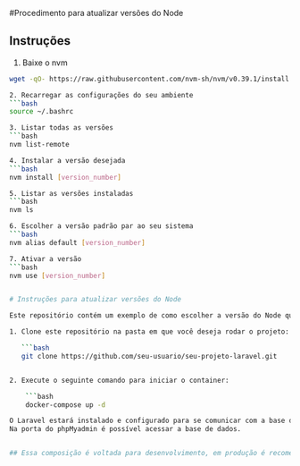 #Procedimento para atualizar versões do Node


## Instruções

1. Baixe o nvm
```bash
wget -qO- https://raw.githubusercontent.com/nvm-sh/nvm/v0.39.1/install.sh | bash

2. Recarregar as configurações do seu ambiente
```bash
source ~/.bashrc

3. Listar todas as versões
```bash
nvm list-remote

4. Instalar a versão desejada
```bash
nvm install [version_number]

5. Listar as versões instaladas
```bash
nvm ls

6. Escolher a versão padrão par ao seu sistema
```bash
nvm alias default [version_number]

7. Ativar a versão
```bash
nvm use [version_number]


# Instruções para atualizar versões do Node

Este repositório contém um exemplo de como escolher a versão do Node que deseja usar.

1. Clone este repositório na pasta em que você deseja rodar o projeto:

   ```bash
   git clone https://github.com/seu-usuario/seu-projeto-laravel.git


2. Execute o seguinte comando para iniciar o container:

    ```bash
    docker-compose up -d

O Laravel estará instalado e configurado para se comunicar com a base de dados.
Na porta do phpMyadmin é possível acessar a base de dados.


## Essa composição é voltada para desenvolvimento, em produção é recomendado usar senhas complexas na base de dados
